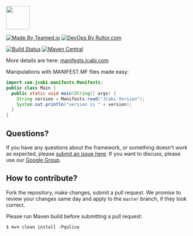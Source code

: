 <img src="http://img.jcabi.com/logo-square.png" width="64px" height="64px" />

[![Made By Teamed.io](http://img.teamed.io/btn.svg)](http://www.teamed.io)
[![DevOps By Rultor.com](http://www.rultor.com/b/jcabi/jcabi-manifests)](http://www.rultor.com/p/jcabi/jcabi-manifests)

[![Build Status](https://travis-ci.org/jcabi/jcabi-manifests.svg?branch=master)](https://travis-ci.org/jcabi/jcabi-manifests)
[![Maven Central](https://maven-badges.herokuapp.com/maven-central/com.jcabi/jcabi-manifests/badge.svg)](https://maven-badges.herokuapp.com/maven-central/com.jcabi/jcabi-manifests)

More details are here: [manifests.jcabi.com](http://manifests.jcabi.com/index.html)

Manipulations with MANIFEST.MF files made easy:

```java
import com.jcabi.manifests.Manifests;
public class Main {
  public static void main(String[] args) {
    String version = Manifests.read("JCabi-Version");
    System.out.println("version is " + version);
  }
}
```

## Questions?

If you have any questions about the framework, or something doesn't work as expected,
please [submit an issue here](https://github.com/jcabi/jcabi-manifests/issues/new).
If you want to discuss, please use our [Google Group](https://groups.google.com/forum/#!forum/jcabi).

## How to contribute?

Fork the repository, make changes, submit a pull request.
We promise to review your changes same day and apply to
the `master` branch, if they look correct.

Please run Maven build before submitting a pull request:

```
$ mvn clean install -Pqulice
```
